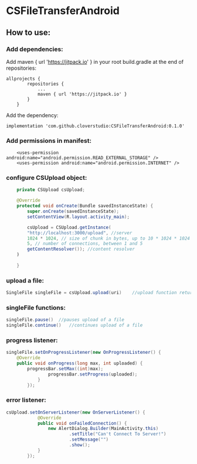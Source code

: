 # CSFileTransferAndroid

## How to use:

### Add dependencies:
Add maven { url 'https://jitpack.io' } in your root build.gradle at the end of repositories:
```
allprojects {
		repositories {
			...
			maven { url 'https://jitpack.io' }
		}
	}
```
Add the dependency:
```
implementation 'com.github.cloverstudio:CSFileTransferAndroid:0.1.0'
```

### Add permissions in manifest:
```
    <uses-permission android:name="android.permission.READ_EXTERNAL_STORAGE" />
    <uses-permission android:name="android.permission.INTERNET" />
```

### configure CSUpload object:
```Java
    private CSUpload csUpload;

    @Override
    protected void onCreate(Bundle savedInstanceState) {
        super.onCreate(savedInstanceState);
        setContentView(R.layout.activity_main);

        csUpload = CSUpload.getInstance(
	    "http://localhost:3000/upload", //server
	    1024 * 1024, // size of chunk in bytes, up to 10 * 1024 * 1024
	    5, // number of connections, between 1 and 5 
	    getContentResolver()); //content resolver
	)
        
    }
```

### upload a file:
```Java
SingleFile singleFile = csUpload.upload(uri)	//upload function returns singleFile object, a file currently uploading, you can also add another argument, url that overrides the previously set url on CSUpload only for current file
```

### singleFile functions:
```Java
singleFile.pause()	//pauses upload of a file
singleFile.continue()	//continues upload of a file
```

### progress listener:
```Java
singleFile.setOnProgressListener(new OnProgressListener() {
	@Override
	public void onProgress(long max, int uploaded) {
		progressBar.setMax((int)max);
                progressBar.setProgress(uploaded);
            }
        });
```
### error listener:
```Java
csUpload.setOnServerListener(new OnServerListener() {
            @Override
            public void onFailedConnection() {
                new AlertDialog.Builder(MainActivity.this)
                        .setTitle("Can't Connect To Server!")
                        .setMessage("")
                        .show();
            }
        });
```
